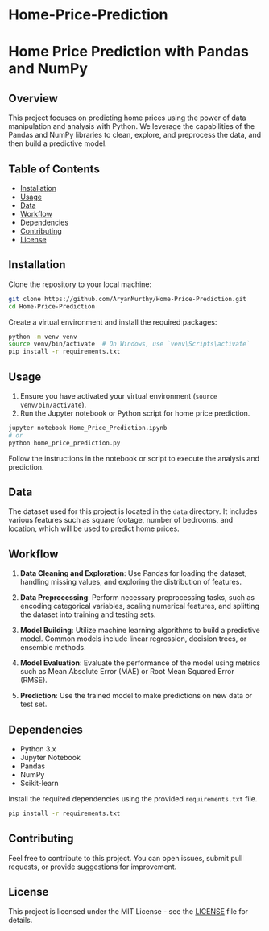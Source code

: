 # Home-Price-Prediction
# Home Price Prediction with Pandas and NumPy

## Overview

This project focuses on predicting home prices using the power of data manipulation and analysis with Python. We leverage the capabilities of the Pandas and NumPy libraries to clean, explore, and preprocess the data, and then build a predictive model.

## Table of Contents

- [Installation](#installation)
- [Usage](#usage)
- [Data](#data)
- [Workflow](#workflow)
- [Dependencies](#dependencies)
- [Contributing](#contributing)
- [License](#license)

## Installation

Clone the repository to your local machine:

```bash
git clone https://github.com/AryanMurthy/Home-Price-Prediction.git
cd Home-Price-Prediction
```

Create a virtual environment and install the required packages:

```bash
python -m venv venv
source venv/bin/activate  # On Windows, use `venv\Scripts\activate`
pip install -r requirements.txt
```

## Usage

1. Ensure you have activated your virtual environment (`source venv/bin/activate`).
2. Run the Jupyter notebook or Python script for home price prediction.

```bash
jupyter notebook Home_Price_Prediction.ipynb
# or
python home_price_prediction.py
```

Follow the instructions in the notebook or script to execute the analysis and prediction.

## Data

The dataset used for this project is located in the `data` directory. It includes various features such as square footage, number of bedrooms, and location, which will be used to predict home prices.

## Workflow

1. **Data Cleaning and Exploration**: Use Pandas for loading the dataset, handling missing values, and exploring the distribution of features.

2. **Data Preprocessing**: Perform necessary preprocessing tasks, such as encoding categorical variables, scaling numerical features, and splitting the dataset into training and testing sets.

3. **Model Building**: Utilize machine learning algorithms to build a predictive model. Common models include linear regression, decision trees, or ensemble methods.

4. **Model Evaluation**: Evaluate the performance of the model using metrics such as Mean Absolute Error (MAE) or Root Mean Squared Error (RMSE).

5. **Prediction**: Use the trained model to make predictions on new data or test set.

## Dependencies

- Python 3.x
- Jupyter Notebook
- Pandas
- NumPy
- Scikit-learn

Install the required dependencies using the provided `requirements.txt` file.

```bash
pip install -r requirements.txt
```

## Contributing

Feel free to contribute to this project. You can open issues, submit pull requests, or provide suggestions for improvement.

## License

This project is licensed under the MIT License - see the [LICENSE](LICENSE) file for details.
